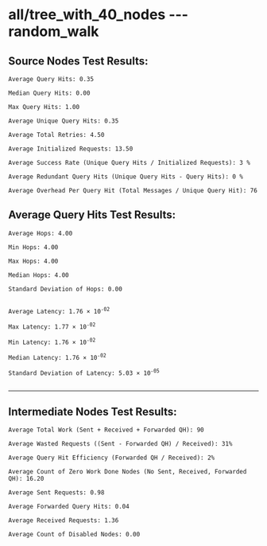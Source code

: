 # all/tree_with_40_nodes --- random_walk
## Source Nodes Test Results:
	Average Query Hits: 0.35

	Median Query Hits: 0.00

	Max Query Hits: 1.00

	Average Unique Query Hits: 0.35

	Average Total Retries: 4.50

	Average Initialized Requests: 13.50

	Average Success Rate (Unique Query Hits / Initialized Requests): 3 %

	Average Redundant Query Hits (Unique Query Hits - Query Hits): 0 %

	Average Overhead Per Query Hit (Total Messages / Unique Query Hit): 76



## Average Query Hits Test Results:
<pre><code>Average Hops: 4.00

Min Hops: 4.00

Max Hops: 4.00

Median Hops: 4.00

Standard Deviation of Hops: 0.00


Average Latency: 1.76 × 10<sup>-02</sup>

Max Latency: 1.77 × 10<sup>-02</sup>

Min Latency: 1.76 × 10<sup>-02</sup>

Median Latency: 1.76 × 10<sup>-02</sup>

Standard Deviation of Latency: 5.03 × 10<sup>-05</sup>

</code></pre>

---------------------------------------------
## Intermediate Nodes Test Results:

	Average Total Work (Sent + Received + Forwarded QH): 90

	Average Wasted Requests ((Sent - Forwarded QH) / Received): 31%

	Average Query Hit Efficiency (Forwarded QH / Received): 2%

	Average Count of Zero Work Done Nodes (No Sent, Received, Forwarded QH): 16.20

	Average Sent Requests: 0.98

	Average Forwarded Query Hits: 0.04

	Average Received Requests: 1.36

	Average Count of Disabled Nodes: 0.00

